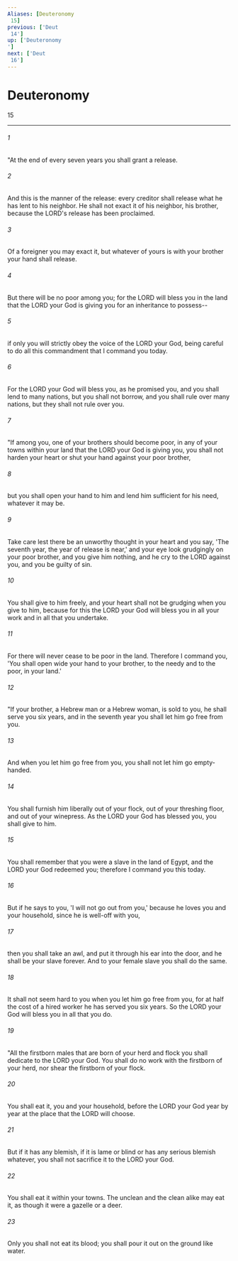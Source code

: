 ```yaml
---
Aliases: [Deuteronomy 15]
previous: ['Deut 14']
up: ['Deuteronomy']
next: ['Deut 16']
---
```

# Deuteronomy 15

***
 

###### 1 
"At the end of every seven years you shall grant a release.  

###### 2 
And this is the manner of the release: every creditor shall release what he has lent to his neighbor. He shall not exact it of his neighbor, his brother, because the LORD's release has been proclaimed.  

###### 3 
Of a foreigner you may exact it, but whatever of yours is with your brother your hand shall release.  

###### 4 
But there will be no poor among you; for the LORD will bless you in the land that the LORD your God is giving you for an inheritance to possess--  

###### 5 
if only you will strictly obey the voice of the LORD your God, being careful to do all this commandment that I command you today.  

###### 6 
For the LORD your God will bless you, as he promised you, and you shall lend to many nations, but you shall not borrow, and you shall rule over many nations, but they shall not rule over you.  

###### 7 
"If among you, one of your brothers should become poor, in any of your towns within your land that the LORD your God is giving you, you shall not harden your heart or shut your hand against your poor brother,  

###### 8 
but you shall open your hand to him and lend him sufficient for his need, whatever it may be.  

###### 9 
Take care lest there be an unworthy thought in your heart and you say, 'The seventh year, the year of release is near,' and your eye look grudgingly on your poor brother, and you give him nothing, and he cry to the LORD against you, and you be guilty of sin.  

###### 10 
You shall give to him freely, and your heart shall not be grudging when you give to him, because for this the LORD your God will bless you in all your work and in all that you undertake.  

###### 11 
For there will never cease to be poor in the land. Therefore I command you, 'You shall open wide your hand to your brother, to the needy and to the poor, in your land.'  

###### 12 
"If your brother, a Hebrew man or a Hebrew woman, is sold to you, he shall serve you six years, and in the seventh year you shall let him go free from you.  

###### 13 
And when you let him go free from you, you shall not let him go empty-handed.  

###### 14 
You shall furnish him liberally out of your flock, out of your threshing floor, and out of your winepress. As the LORD your God has blessed you, you shall give to him.  

###### 15 
You shall remember that you were a slave in the land of Egypt, and the LORD your God redeemed you; therefore I command you this today.  

###### 16 
But if he says to you, 'I will not go out from you,' because he loves you and your household, since he is well-off with you,  

###### 17 
then you shall take an awl, and put it through his ear into the door, and he shall be your slave forever. And to your female slave you shall do the same.  

###### 18 
It shall not seem hard to you when you let him go free from you, for at half the cost of a hired worker he has served you six years. So the LORD your God will bless you in all that you do.  

###### 19 
"All the firstborn males that are born of your herd and flock you shall dedicate to the LORD your God. You shall do no work with the firstborn of your herd, nor shear the firstborn of your flock.  

###### 20 
You shall eat it, you and your household, before the LORD your God year by year at the place that the LORD will choose.  

###### 21 
But if it has any blemish, if it is lame or blind or has any serious blemish whatever, you shall not sacrifice it to the LORD your God.  

###### 22 
You shall eat it within your towns. The unclean and the clean alike may eat it, as though it were a gazelle or a deer.  

###### 23 
Only you shall not eat its blood; you shall pour it out on the ground like water.
